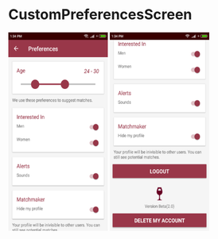 # CustomPreferencesScreen
<img src="https://github.com/coolio-1/CustomPreferencesScreen/blob/master/Screenshot_2018-03-25-13-34-43-093_com.coolio1.android.custompreferencesscreen.png" 
width="200" height="400"/>
<img src="https://github.com/coolio-1/CustomPreferencesScreen/blob/master/Screenshot_2018-03-25-13-34-55-359_com.coolio1.android.custompreferencesscreen.png"
width="200" height="400"/>

